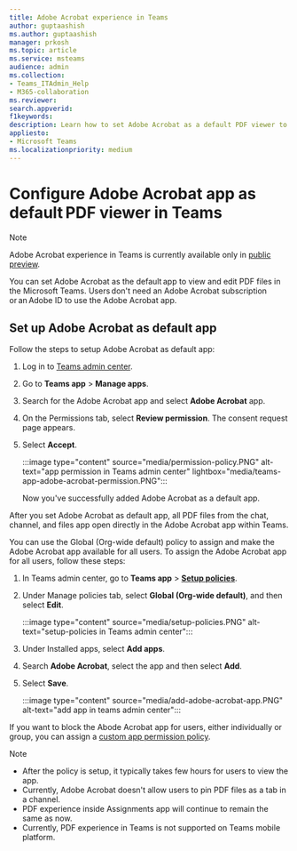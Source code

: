 ```yaml
---
title: Adobe Acrobat experience in Teams
author: guptaashish
ms.author: guptaashish
manager: prkosh
ms.topic: article
ms.service: msteams
audience: admin
ms.collection: 
- Teams_ITAdmin_Help
- M365-collaboration
ms.reviewer: 
search.appverid: 
f1keywords: 
description: Learn how to set Adobe Acrobat as a default PDF viewer to view and edit PDF files in Microsoft Teams.
appliesto: 
- Microsoft Teams
ms.localizationpriority: medium
---
```


# Configure Adobe Acrobat app as default PDF viewer in Teams

> [!NOTE]
> Adobe Acrobat experience in Teams is currently available only in [public preview](public-preview-doc-updates.md).

You can set Adobe Acrobat as the default app to view and edit PDF files in the Microsoft Teams. Users don't need an Adobe Acrobat subscription or an Adobe ID to use the Adobe Acrobat app.

## Set up Adobe Acrobat as default app

Follow the steps to setup Adobe Acrobat as default app:

1. Log in to [Teams admin center](https://admin.teams.microsoft.com/).

1. Go to **Teams app** > **Manage apps**.

1. Search for the Adobe Acrobat app and select **Adobe Acrobat** app.

1. On the Permissions tab, select **Review permission**. The consent request page appears.

1. Select **Accept**.

   :::image type="content" source="media/permission-policy.PNG" alt-text="app permission in Teams admin center" lightbox="media/teams-app-adobe-acrobat-permission.PNG":::

   Now you've successfully added Adobe Acrobat as a default app.

After you set Adobe Acrobat as default app, all PDF files from the chat, channel, and files app open directly in the Adobe Acrobat app within Teams.

You can use the Global (Org-wide default) policy to assign and make the Adobe Acrobat app available for all users. To assign the Adobe Acrobat app for all users, follow these steps:

1. In Teams admin center, go to **Teams app** > [**Setup policies**](https://admin.teams.microsoft.com/policies/app-setup).

1. Under Manage policies tab, select **Global (Org-wide default)**, and then select **Edit**.

   :::image type="content" source="media/setup-policies.PNG" alt-text="setup-policies in Teams admin center":::

1. Under Installed apps, select **Add apps**.

1. Search **Adobe Acrobat**, select the app and then select **Add**.

1. Select **Save**.

   :::image type="content" source="media/add-adobe-acrobat-app.PNG" alt-text="add app in teams admin center":::

If you want to block the Abode Acrobat app for users, either individually or group, you can assign a [custom app permission policy](teams-app-permission-policies.md).

> [!NOTE]
>
> * After the policy is setup, it typically takes few hours for users to view the app.
> * Currently, Adobe Acrobat doesn't allow users to pin PDF files as a tab in a channel.
> * PDF experience inside Assignments app will continue to remain the same as now.
> * Currently, PDF experience in Teams is not supported on Teams mobile platform.
